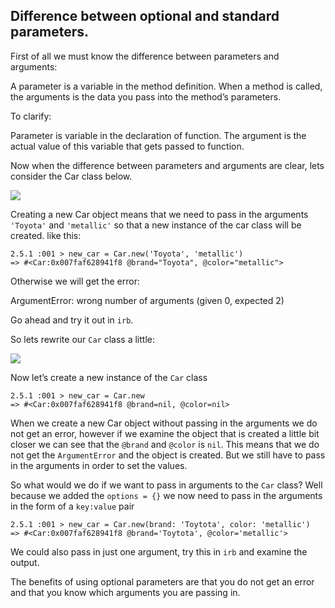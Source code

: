 ## Difference between optional and standard parameters.

First of all we must know the difference between parameters and arguments:

A parameter is a variable in the method definition. When a method is called, the arguments is the data you pass into the method’s parameters.

To clarify:

Parameter is variable in the declaration of function. The argument is the actual value of this variable that gets passed to function.

Now when the difference between parameters and arguments are clear, lets consider the Car class below.

![](https://cdn.fs.teachablecdn.com/ADNupMnWyR7kCWRvm76Laz/resize=width:2500/https://www.filepicker.io/api/file/NLZjrQTaumFqeGF2K63Q)

Creating a new Car object means that we need to pass in the arguments `'Toyota'` and `'metallic'` so that a new instance of the car class will be created. like this:
```
2.5.1 :001 > new_car = Car.new('Toyota', 'metallic')
=> #<Car:0x007faf628941f8 @brand="Toyota", @color="metallic">
```
Otherwise we will get the error:

ArgumentError: wrong number of arguments (given 0, expected 2)

Go ahead and try it out in `irb`.

So lets rewrite our `Car` class a little:

![](https://cdn.fs.teachablecdn.com/ADNupMnWyR7kCWRvm76Laz/resize=width:2500/https://www.filepicker.io/api/file/MYgUPbOjRaSnDanxdCx2)

Now let’s create a new instance of the `Car` class
```
2.5.1 :001 > new_car = Car.new
=> #<Car:0x007faf628941f8 @brand=nil, @color=nil>
```
When we create a new Car object without passing in the arguments we do not get an error, however if we examine the object that is created a little bit closer we can see that the `@brand` and `@color` is `nil`. This means that we do not get the `ArgumentError` and the object is created. But we still have to pass in the arguments in order to set the values.

So what would we do if we want to pass in arguments to the `Car` class? Well because we added the `options = {}` we now need to pass in the arguments in the form of a `key:value` pair
```
2.5.1 :001 > new_car = Car.new(brand: 'Toytota', color: 'metallic')
=> #<Car:0x007faf628941f8 @brand='Toytota', @color='metallic'>
```
We could also pass in just one argument, try this in `irb` and examine the output.

The benefits of using optional parameters are that you do not get an error and that you know which arguments you are passing in.